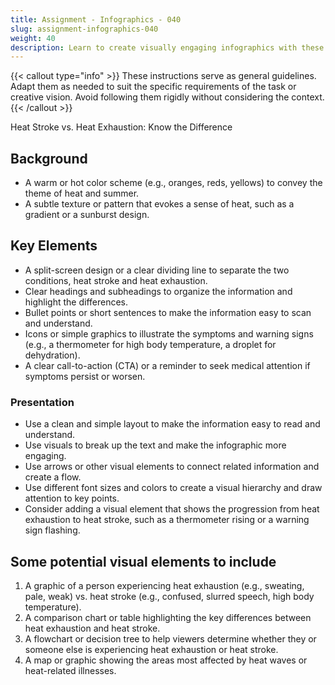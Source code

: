 ```yaml
---
title: Assignment - Infographics - 040
slug: assignment-infographics-040
weight: 40
description: Learn to create visually engaging infographics with these practical ICT assignments designed to enhance creativity, critical thinking, and digital communication skills. Perfect for mastering infographic tools and presenting complex ideas effectively.
---
```


{{< callout type="info" >}}
These instructions serve as general guidelines. Adapt them as needed to suit the specific requirements of the task or creative vision. Avoid following them rigidly without considering the context.
{{< /callout >}}


Heat Stroke vs. Heat Exhaustion: Know the Difference

## Background

- A warm or hot color scheme (e.g., oranges, reds, yellows) to convey the theme of heat and summer.
- A subtle texture or pattern that evokes a sense of heat, such as a gradient or a sunburst design.

## Key Elements

- A split-screen design or a clear dividing line to separate the two conditions, heat stroke and heat exhaustion.
- Clear headings and subheadings to organize the information and highlight the differences.
- Bullet points or short sentences to make the information easy to scan and understand.
- Icons or simple graphics to illustrate the symptoms and warning signs (e.g., a thermometer for high body temperature, a droplet for dehydration).
- A clear call-to-action (CTA) or a reminder to seek medical attention if symptoms persist or worsen.

### Presentation

- Use a clean and simple layout to make the information easy to read and understand.
- Use visuals to break up the text and make the infographic more engaging.
- Use arrows or other visual elements to connect related information and create a flow.
- Use different font sizes and colors to create a visual hierarchy and draw attention to key points.
- Consider adding a visual element that shows the progression from heat exhaustion to heat stroke, such as a thermometer rising or a warning sign flashing.

## Some potential visual elements to include

1. A graphic of a person experiencing heat exhaustion (e.g., sweating, pale, weak) vs. heat stroke (e.g., confused, slurred speech, high body temperature).
2. A comparison chart or table highlighting the key differences between heat exhaustion and heat stroke.
3. A flowchart or decision tree to help viewers determine whether they or someone else is experiencing heat exhaustion or heat stroke.
4. A map or graphic showing the areas most affected by heat waves or heat-related illnesses.

